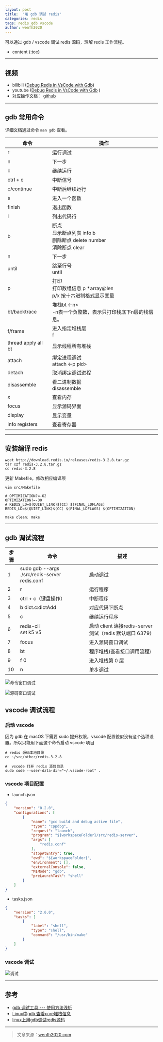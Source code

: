 ```yaml
---
layout: post
title:  "用 gdb 调试 redis"
categories: redis
tags: redis gdb vscode
author: wenfh2020
---
```


可以通过 gdb / vscode 调试 redis 源码，理解 redis 工作流程。



* content
{:toc}

---

## 视频

* bilibili  ([Debug Redis in VsCode with Gdb](https://www.bilibili.com/video/av83070640))
* youtube ([Debug Redis in VsCode with Gdb](https://www.youtube.com/watch?v=QltK3vV5Slw) )
* 对应操作文档： [github](https://github.com/wenfh2020/youtobe/blob/master/redis-debug.md)

---

## gdb 常用命令

详细文档通过命令 `man gdb` 查看。

| 命令                | 操作                                                                       |
| ------------------- | -------------------------------------------------------------------------- |
| r                   | 运行调试                                                                   |
| n                   | 下一步                                                                     |
| c                   | 继续运行                                                                   |
| ctrl + c            | 中断信号                                                                   |
| c/continue          | 中断后继续运行                                                             |
| s                   | 进入一个函数                                                               |
| finish              | 退出函数                                                                   |
| l                   | 列出代码行                                                                 |
| b                   | 断点<br/>显示断点列表 info b<br/>删除断点 delete number<br/>清除断点 clear |
| n                   | 下一步                                                                     |
| until               | 跳至行号<br/>until <number>                                                |
| p                   | 打印<br/>打印数组信息 p *array@len<br/>p/x 按十六进制格式显示变量          |
| bt/backtrace        | 堆栈bt <-n><br/>-n表一个负整数，表示只打印栈底下n层的栈信息。              |
| f/frame             | 进入指定堆栈层<br/> f <number>                                             |
| thread apply all bt | 显示线程所有堆栈                                                           |
| attach              | 绑定进程调试<br/>attach <-p pid>                                           |
| detach              | 取消绑定调试进程                                                           |
| disassemble         | 看二进制数据<br/>disassemble <func>                                        |
| x                   | 查看内存                                                                   |
| focus               | 显示源码界面                                                               |
| display             | 显示变量                                                                   |
| info registers      | 查看寄存器                                                                 |

---

## 安装编译 redis

```shell
wget http://download.redis.io/releases/redis-3.2.8.tar.gz
tar xzf redis-3.2.8.tar.gz
cd redis-3.2.8
```

更新 Makefile，修改相应编译项

```shell
vim src/Makefile
```

```shell
# OPTIMIZATION?=-O2
OPTIMIZATION?=-O0
# REDIS_LD=$(QUIET_LINK)$(CC) $(FINAL_LDFLAGS)
REDIS_LD=$(QUIET_LINK)$(CC) $(FINAL_LDFLAGS) $(OPTIMIZATION)
```

```shell
make clean; make
```

---

## gdb 调试流程

| 步骤 | 命令                                          | 描述                                                    |
| ---- | --------------------------------------------- | ------------------------------------------------------- |
| 1    | sudo gdb --args ./src/redis-server redis.conf | 启动调试                                                |
| 2    | r                                             | 运行程序                                                |
| 3    | ctrl + c（键盘操作）                          | 中断程序                                                |
| 4    | b dict.c:dictAdd                              | 对应代码下断点                                          |
| 5    | c                                             | 继续运行程序                                            |
| 6    | redis-cli<br/>set k5 v5                       | 启动 client 连接redis-server测试（redis 默认端口 6379） |
| 7    | focus                                         | 进入源码窗口调试                                        |
| 8    | bt                                            | 程序堆栈(查看接口调用流程)                              |
| 9    | f 0                                           | 进入堆栈第 0 层                                         |
| 10   | n                                             | 单步调试                                                |

![命令窗口调试](/images/2020-02-20-16-51-07.png)

![源码窗口调试](/images/2020-02-20-16-51-21.png)

## vscode 调试流程

### 启动 vscode

因为 gdb 在 macOS 下需要 sudo 提升权限，vscode 配置貌似没有这个选项设置。所以只能用下面这个命令启动 vscode 项目

```shell
# redis 源码本地目录
cd ~/src/other/redis-3.2.8

#  vscode 打开 redis 源码目录
sudo code --user-data-dir="~/.vscode-root" .
```

### vscode 项目配置

* launch.json

```json
{
    "version": "0.2.0",
    "configurations": [
        {
            "name": "gcc build and debug active file",
            "type": "cppdbg",
            "request": "launch",
            "program": "${workspaceFolder}/src/redis-server",
            "args": [
                "redis.conf"
            ],
            "stopAtEntry": true,
            "cwd": "${workspaceFolder}",
            "environment": [],
            "externalConsole": false,
            "MIMode": "gdb",
            "preLaunchTask": "shell"
        }
    ]
}
```

* tasks.json

```json
{
    "version": "2.0.0",
    "tasks": [
        {
            "label": "shell",
            "type": "shell",
            "command": "/usr/bin/make"
        }
    ]
}
```

### vscode 调试

![调试](/images/2020-02-20-16-51-48.png)

---

## 参考

* [gdb 调试工具 --- 使用方法浅析](https://blog.csdn.net/men_wen/article/details/75220102)
* [Linux中gdb 查看core堆栈信息](https://blog.csdn.net/suxinpingtao51/article/details/12072559)
* [linux上用gdb调试redis源码](https://www.jianshu.com/p/692d1cd27e9b)

---

> 文章来源：[wenfh2020.com](https://wenfh2020.com/)
